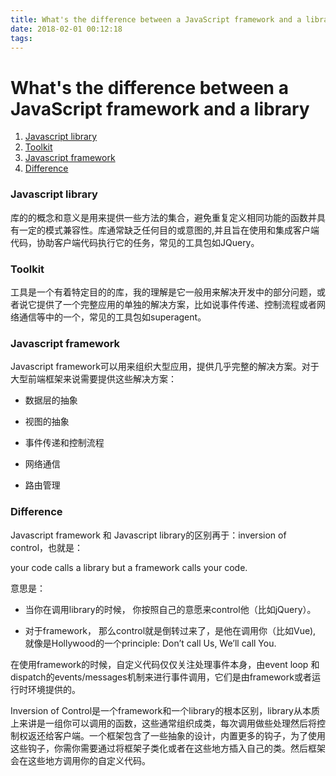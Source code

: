```yaml
---
title: What's the difference between a JavaScript framework and a library
date: 2018-02-01 00:12:18
tags:
---
```


What's the difference between a JavaScript framework and a library
==================================================================

1.  [Javascript library](#Javascript-library)
2.  [Toolkit](#Toolkit)
3.  [Javascript framework](#Javascript-framework)
4.  [Difference](#Difference)

### [](#Javascript-library "Javascript library")Javascript library

库的的概念和意义是用来提供一些方法的集合，避免重复定义相同功能的函数并具有一定的模式兼容性。库通常缺乏任何目的或意图的,并且旨在使用和集成客户端代码，协助客户端代码执行它的任务，常见的工具包如JQuery。

### [](#Toolkit "Toolkit")Toolkit

工具是一个有着特定目的的库，我的理解是它一般用来解决开发中的部分问题，或者说它提供了一个完整应用的单独的解决方案，比如说事件传递、控制流程或者网络通信等中的一个，常见的工具包如superagent。

### [](#Javascript-framework "Javascript framework")Javascript framework

Javascript framework可以用来组织大型应用，提供几乎完整的解决方案。对于大型前端框架来说需要提供这些解决方案：

*   数据层的抽象
    
*   视图的抽象
    
*   事件传递和控制流程
    
*   网络通信
    
*   路由管理
    

### [](#Difference "Difference")Difference

Javascript framework 和 Javascript library的区别再于：inversion of control，也就是：

your code calls a library but a framework calls your code.

意思是：

*   当你在调用library的时候， 你按照自己的意愿来control他（比如jQuery）。
    
*   对于framework， 那么control就是倒转过来了，是他在调用你（比如Vue), 就像是Hollywood的一个principle: Don’t call Us, We’ll call You.
    

在使用framework的时候，自定义代码仅仅关注处理事件本身，由event loop 和 dispatch的events/messages机制来进行事件调用，它们是由framework或者运行时环境提供的。

Inversion of Control是一个framework和一个library的根本区别，library从本质上来讲是一组你可以调用的函数，这些通常组织成类，每次调用做些处理然后将控制权返还给客户端。一个框架包含了一些抽象的设计，内置更多的钩子，为了使用这些钩子，你需你需要通过将框架子类化或者在这些地方插入自己的类。然后框架会在这些地方调用你的自定义代码。